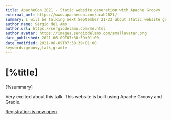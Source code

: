 ```yaml
---
title: ApacheCon 2021 - Static website generation with Apache Groovy
external_url: https://www.apachecon.com/acah2021/
summary: I will be talking next September 21-23 about static website generation.
author.name: Sergio del Amo
author.url: https://sergiodelamo.com/me.html
author.avatar: https://images.sergiodelamo.com/smallavatar.png 
date_published: 2021-06-09T07:38:39+01:00
date_modified: 2021-06-09T07:38:39+01:00
keywords:groovy,talk,gradle
---
```


# [%title]

[%summary]

Very excited about this talk. This website is built using Apache Groovy and Gradle. 

[Registration is now open]([%external_url]).


